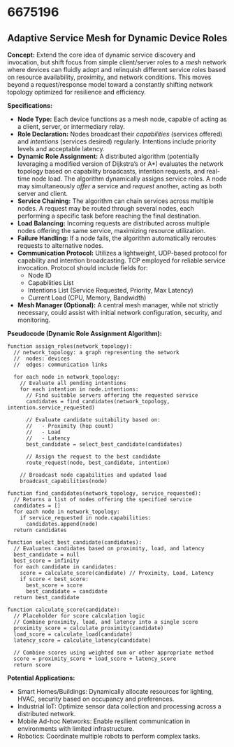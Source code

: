# 6675196

## Adaptive Service Mesh for Dynamic Device Roles

**Concept:** Extend the core idea of dynamic service discovery and invocation, but shift focus from simple client/server roles to a *mesh* network where devices can fluidly adopt and relinquish different service roles based on resource availability, proximity, and network conditions. This moves beyond a request/response model toward a constantly shifting network topology optimized for resilience and efficiency.

**Specifications:**

*   **Node Type:** Each device functions as a mesh node, capable of acting as a client, server, or intermediary relay.
*   **Role Declaration:** Nodes broadcast their *capabilities* (services offered) and *intentions* (services desired) regularly. Intentions include priority levels and acceptable latency.
*   **Dynamic Role Assignment:** A distributed algorithm (potentially leveraging a modified version of Dijkstra’s or A\*) evaluates the network topology based on capability broadcasts, intention requests, and real-time node load. The algorithm dynamically assigns service roles. A node may simultaneously *offer* a service and *request* another, acting as both server and client.
*   **Service Chaining:** The algorithm can chain services across multiple nodes. A request may be routed through several nodes, each performing a specific task before reaching the final destination.
*   **Load Balancing:** Incoming requests are distributed across multiple nodes offering the same service, maximizing resource utilization.
*   **Failure Handling:** If a node fails, the algorithm automatically reroutes requests to alternative nodes.
*   **Communication Protocol:** Utilizes a lightweight, UDP-based protocol for capability and intention broadcasting. TCP employed for reliable service invocation. Protocol should include fields for:
    *   Node ID
    *   Capabilities List
    *   Intentions List (Service Requested, Priority, Max Latency)
    *   Current Load (CPU, Memory, Bandwidth)
*   **Mesh Manager (Optional):** A central mesh manager, while not strictly necessary, could assist with initial network configuration, security, and monitoring. 

**Pseudocode (Dynamic Role Assignment Algorithm):**

```
function assign_roles(network_topology):
  // network_topology: a graph representing the network
  //  nodes: devices
  //  edges: communication links

  for each node in network_topology:
    // Evaluate all pending intentions
    for each intention in node.intentions:
      // Find suitable servers offering the requested service
      candidates = find_candidates(network_topology, intention.service_requested)

      // Evaluate candidate suitability based on:
      //   - Proximity (hop count)
      //   - Load
      //   - Latency
      best_candidate = select_best_candidate(candidates)

      // Assign the request to the best candidate
      route_request(node, best_candidate, intention)
      
    // Broadcast node capabilities and updated load
    broadcast_capabilities(node)

function find_candidates(network_topology, service_requested):
  // Returns a list of nodes offering the specified service
  candidates = []
  for each node in network_topology:
    if service_requested in node.capabilities:
      candidates.append(node)
  return candidates

function select_best_candidate(candidates):
  // Evaluates candidates based on proximity, load, and latency
  best_candidate = null
  best_score = infinity
  for each candidate in candidates:
    score = calculate_score(candidate) // Proximity, Load, Latency
    if score < best_score:
      best_score = score
      best_candidate = candidate
  return best_candidate

function calculate_score(candidate):
  // Placeholder for score calculation logic
  // Combine proximity, load, and latency into a single score
  proximity_score = calculate_proximity(candidate)
  load_score = calculate_load(candidate)
  latency_score = calculate_latency(candidate)

  // Combine scores using weighted sum or other appropriate method
  score = proximity_score + load_score + latency_score
  return score
```

**Potential Applications:**

*   Smart Homes/Buildings: Dynamically allocate resources for lighting, HVAC, security based on occupancy and preferences.
*   Industrial IoT: Optimize sensor data collection and processing across a distributed network.
*   Mobile Ad-hoc Networks: Enable resilient communication in environments with limited infrastructure.
*   Robotics: Coordinate multiple robots to perform complex tasks.